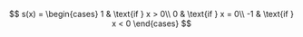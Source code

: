 $$
s(x) = \begin{cases}
1 & \text{if } x > 0\\
0 & \text{if } x = 0\\
-1 & \text{if } x < 0
\end{cases}
$$
